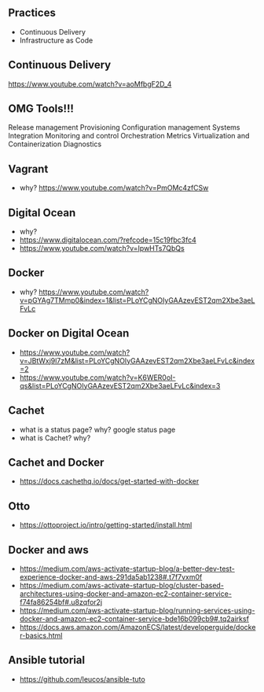 Practices
----------
- Continuous Delivery
- Infrastructure as Code

Continuous Delivery
---------------------
https://www.youtube.com/watch?v=aoMfbgF2D_4

OMG Tools!!!
------------
Release management
Provisioning
Configuration management
Systems Integration
Monitoring and control
Orchestration
Metrics
Virtualization and Containerization
Diagnostics

Vagrant
--------
- why? https://www.youtube.com/watch?v=PmOMc4zfCSw

Digital Ocean
--------------
- why?
- https://www.digitalocean.com/?refcode=15c19fbc3fc4
- https://www.youtube.com/watch?v=IpwHTs7QbQs

Docker
--------
- why? https://www.youtube.com/watch?v=pGYAg7TMmp0&index=1&list=PLoYCgNOIyGAAzevEST2qm2Xbe3aeLFvLc

Docker on Digital Ocean
-----------------------
- https://www.youtube.com/watch?v=JBtWxj9l7zM&list=PLoYCgNOIyGAAzevEST2qm2Xbe3aeLFvLc&index=2
- https://www.youtube.com/watch?v=K6WER0oI-qs&list=PLoYCgNOIyGAAzevEST2qm2Xbe3aeLFvLc&index=3

Cachet
------
- what is a status page? why? google status page
- what is Cachet? why?

Cachet and Docker
-------------------------------
- https://docs.cachethq.io/docs/get-started-with-docker

Otto
-------------
- https://ottoproject.io/intro/getting-started/install.html

Docker and aws
--------------------------------
- https://medium.com/aws-activate-startup-blog/a-better-dev-test-experience-docker-and-aws-291da5ab1238#.t7f7vxm0f
- https://medium.com/aws-activate-startup-blog/cluster-based-architectures-using-docker-and-amazon-ec2-container-service-f74fa86254bf#.u8zqfor2j
- https://medium.com/aws-activate-startup-blog/running-services-using-docker-and-amazon-ec2-container-service-bde16b099cb9#.tq2airksf
- https://docs.aws.amazon.com/AmazonECS/latest/developerguide/docker-basics.html

Ansible tutorial
----------------
- https://github.com/leucos/ansible-tuto

